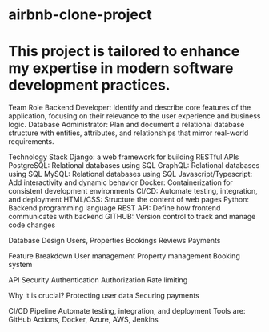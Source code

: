 # airbnb-clone-project
# This project is tailored to enhance my expertise in modern software development practices.

Team Role
 Backend Developer: Identify and describe core features of the application, focusing on their relevance to the user experience and business logic.
Database Administrator: Plan and document a relational database structure with entities, attributes, and relationships that mirror real-world requirements.

Technology Stack
Django: a web framework for building RESTful APIs
PostgreSQL: Relational databases using SQL
GraphQL: Relational databases using SQL
MySQL: Relational databases using SQL
Javascript/Typescript: Add interactivity and dynamic behavior
Docker: Containerization for consistent development environments
CI/CD: Automate testing, integration, and deployment
HTML/CSS: Structure the content of web pages
Python: Backend programming language
REST API: Define how frontend communicates with backend
GITHUB: Version control to track and manage code changes

Database Design
Users, 
Properties 
Bookings 
Reviews
Payments

Feature Breakdown
User management
Property management
Booking system

API Security
Authentication
Authorization
Rate limiting

Why it is crucial?
Protecting user data
Securing payments

CI/CD Pipeline
Automate testing, integration, and deployment
Tools are: GitHub Actions, Docker, Azure, AWS, Jenkins
